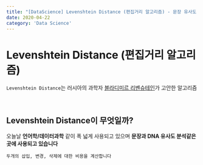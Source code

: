```yaml
---
title: "[DataScience] Levenshtein Distance (편집거리 알고리즘) - 문장 유사도 분석을 어떻게 하는가?"
date: 2020-04-22
category: 'Data Science'
---  
```

# Levenshtein Distance (편집거리 알고리즘)
`Levenshtein Distance`는 러시아의 과학자 [블라디미르 리벤슈테인](https://en.wikipedia.org/wiki/Vladimir_Levenshtein)가 고안한 알고리즘  

<br/>

## Levenshtein Distance이 무엇일까?  
오늘날 **언어학/데이터과학** 같이 폭 넓게 사용되고 있으며 **문장과 DNA 유사도 분석같은 곳에 사용되고 있습니다**  

`두개의 삽입, 변경, 삭제에 대한 비용을 계산합니다`
